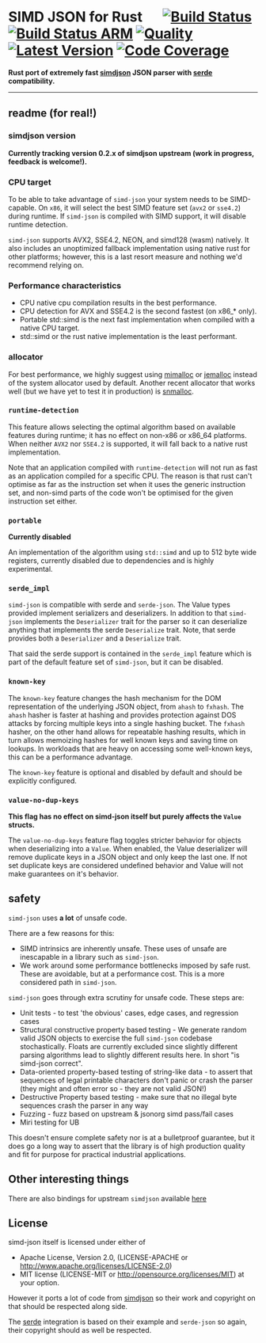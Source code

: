 # SIMD JSON for Rust &emsp; [![Build Status]][simd-json.rs] [![Build Status ARM]][drone.io] [![Quality]][simd-json.rs]  [![Latest Version]][crates.io] [![Code Coverage]][coveralls]

[Build Status ARM]: https://cloud.drone.io/api/badges/simd-lite/simd-json/status.svg
[drone.io]: https://cloud.drone.io/simd-lite/simd-json
[Build Status]: https://github.com/simd-lite/simd-json/workflows/Tests/badge.svg
[Quality]: https://github.com/simd-lite/simd-json/workflows/Quality/badge.svg
[simd-json.rs]: https://simd-json.rs
[Latest Version]: https://img.shields.io/crates/v/simd-json.svg
[crates.io]: https://crates.io/crates/simd-json
[Code Coverage]: https://coveralls.io/repos/github/simd-lite/simd-json/badge.svg?branch=main
[coveralls]: https://coveralls.io/github/simd-lite/simd-json?branch=main

**Rust port of extremely fast [simdjson](https://github.com/lemire/simdjson) JSON parser with [serde][1] compatibility.**

---

## readme (for real!)

### simdjson version

**Currently tracking version 0.2.x of simdjson upstream (work in progress, feedback is welcome!).**

### CPU target

To be able to take advantage of `simd-json` your system needs to be SIMD-capable. On `x86`, it will select the best SIMD feature set (`avx2` or `sse4.2`) during runtime. If `simd-json` is compiled with SIMD support, it will disable runtime detection.

`simd-json` supports AVX2, SSE4.2, NEON, and simd128 (wasm) natively. It also includes an unoptimized fallback implementation using native rust for other platforms; however, this is a last resort measure and nothing we'd recommend relying on.

### Performance characteristics

- CPU native cpu compilation results in the best performance.
- CPU detection for AVX and SSE4.2 is the second fastest (on x86_* only).
- Portable std::simd is the next fast implementation when compiled with a native CPU target.
- std::simd or the rust native implementation is the least performant.

### allocator

For best performance, we highly suggest using [mimalloc](https://crates.io/crates/mimalloc) or [jemalloc](https://crates.io/crates/jemalloc) instead of the system allocator used by default. Another recent allocator that works well (but we have yet to test it in production) is [snmalloc](https://github.com/microsoft/snmalloc).

### `runtime-detection`

This feature allows selecting the optimal algorithm based on available features during runtime; it has no effect on non-x86 or x86_64 platforms. When neither `AVX2` nor `SSE4.2` is supported, it will fall back to a native rust implementation.

Note that an application compiled with `runtime-detection` will not run as fast as an application compiled for a specific CPU. The reason is that rust can't optimise as far as the instruction set when it uses the generic instruction set, and non-simd parts of the code won't be optimised for the given instruction set either.

### `portable`

**Currently disabled**

An implementation of the algorithm using `std::simd` and up to 512 byte wide registers, currently disabled due to dependencies and is highly experimental.

### `serde_impl`

`simd-json` is compatible with serde and `serde-json`. The Value types provided implement serializers and deserializers. In addition to that `simd-json` implements the `Deserializer` trait for the parser so it can deserialize anything that implements the serde `Deserialize` trait. Note, that serde provides both a `Deserializer` and a `Deserialize` trait.

That said the serde support is contained in the `serde_impl` feature which is part of the default feature set of `simd-json`, but it can be disabled.

### `known-key`

The `known-key` feature changes the hash mechanism for the DOM representation of the underlying JSON object, from `ahash` to `fxhash`. The `ahash` hasher is faster at hashing and provides protection against DOS attacks by forcing multiple keys into a single hashing bucket. The `fxhash` hasher, on the other hand allows for repeatable hashing results, which in turn allows memoizing hashes for well known keys and saving time on lookups. In workloads that are heavy on accessing some well-known keys, this can be a performance advantage.

The `known-key` feature is optional and disabled by default and should be explicitly configured.

### `value-no-dup-keys`


**This flag has no effect on simd-json itself but purely affects the `Value` structs.**

The `value-no-dup-keys` feature flag toggles stricter behavior for objects when deserializing into a `Value`. When enabled, the Value deserializer will remove duplicate keys in a JSON object and only keep the last one. If not set duplicate keys are considered undefined behavior and Value will not make guarantees on it's behavior.

## safety

`simd-json` uses **a lot** of unsafe code.

There are a few reasons for this:

* SIMD intrinsics are inherently unsafe. These uses of unsafe are inescapable in a library such as `simd-json`.
* We work around some performance bottlenecks imposed by safe rust. These are avoidable, but at a performance cost. This is a more considered path in `simd-json`.


`simd-json` goes through extra scrutiny for unsafe code. These steps are:

* Unit tests - to test 'the obvious' cases, edge cases, and regression cases
* Structural constructive property based testing - We generate random valid JSON objects to exercise the full `simd-json` codebase stochastically. Floats are currently excluded since slightly different parsing algorithms lead to slightly different results here. In short "is simd-json correct".
* Data-oriented property-based testing of string-like data - to assert that sequences of legal printable characters don't panic or crash the parser (they might and often error so - they are not valid JSON!)
* Destructive Property based testing - make sure that no illegal byte sequences crash the parser in any way
* Fuzzing - fuzz based on upstream & jsonorg simd pass/fail cases
* Miri testing for UB

This doesn't ensure complete safety nor is at a bulletproof guarantee, but it does go a long way
to assert that the library is of high production quality and fit for purpose for practical industrial applications.

## Other interesting things

There are also bindings for upstream `simdjson` available [here](https://github.com/SunDoge/simdjson-rust)

## License

simd-json itself is licensed under either of

* Apache License, Version 2.0, (LICENSE-APACHE or http://www.apache.org/licenses/LICENSE-2.0)
* MIT license (LICENSE-MIT or http://opensource.org/licenses/MIT)
at your option.

However it ports a lot of code from [simdjson](https://github.com/lemire/simdjson) so their work and copyright on that should be respected along side.

The [serde][1] integration is based on their example and `serde-json` so again, their copyright should as well be respected.

[1]: https://serde.rs
